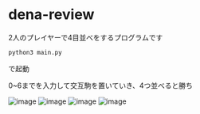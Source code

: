 # dena-review
2人のプレイヤーで4目並べをするプログラムです


```bash
python3 main.py
```

で起動

0~6までを入力して交互駒を置いていき、4つ並べると勝ち


![image](https://user-images.githubusercontent.com/78358908/145945388-ede03264-fbcf-4f0d-80a0-ecabe0767597.png)
![image](https://user-images.githubusercontent.com/78358908/145945452-d5d6f816-ac55-4962-973a-4db767267346.png)
![image](https://user-images.githubusercontent.com/78358908/145945499-bbf6cd7f-424b-42e2-876b-dde519e176db.png)
![image](https://user-images.githubusercontent.com/78358908/145945609-67b5cec7-5456-40b7-b571-1bbcc585a7cf.png)







